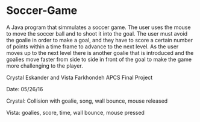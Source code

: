 # Soccer-Game
A Java program that simmulates a soccer game. The user uses the mouse to move the soccer ball and to shoot it into the goal. The user must avoid the goalie in order to make a goal, and they have to score a certain number of points within a time frame to advance to the next level. As the user moves up to the next level there is another goalie that is introduced and the goalies move faster from side to side in front of the goal to make the game more challenging to the player.

Crystal Eskander and Vista Farkhondeh APCS Final Project

Date: 05/26/16 

Crystal: Collision with goalie, song, wall bounce, mouse released

Vista: goalies, score, time, wall bounce, mouse pressed
